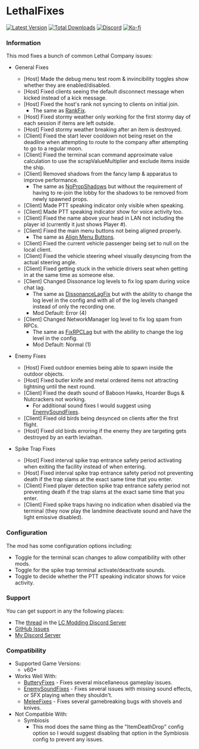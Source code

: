 # LethalFixes

[![Latest Version](https://img.shields.io/thunderstore/v/Dev1A3/LethalFixes?style=for-the-badge&logo=thunderstore&logoColor=white)](https://thunderstore.io/c/lethal-company/p/Dev1A3/LethalFixes)
[![Total Downloads](https://img.shields.io/thunderstore/dt/Dev1A3/LethalFixes?style=for-the-badge&logo=thunderstore&logoColor=white)](https://thunderstore.io/c/lethal-company/p/Dev1A3/LethalFixes)
[![Discord](https://img.shields.io/discord/646323142737788928?style=for-the-badge&logo=discord&logoColor=white&label=Discord)](https://discord.gg/CKqVFPRtKp)
[![Ko-fi](https://img.shields.io/badge/Donate-F16061.svg?style=for-the-badge&logo=ko-fi&logoColor=white&label=Ko-fi)](https://ko-fi.com/K3K8SOM8U)

### Information

This mod fixes a bunch of common Lethal Company issues:

- General Fixes

  - [Host] Made the debug menu test room & invincibility toggles show whether they are enabled/disabled.
  - [Host] Fixed clients seeing the default disconnect message when kicked instead of a kick message.
  - [Host] Fixed the host's rank not syncing to clients on initial join.
    - The same as [RankFix](https://thunderstore.io/c/lethal-company/p/Glitch/RankFix/).
  - [Host] Fixed stormy weather only working for the first stormy day of each session if items are left outside.
  - [Host] Fixed stormy weather breaking after an item is destroyed.
  - [Client] Fixed the start lever cooldown not being reset on the deadline when attempting to route to the company after attempting to go to a regular moon.
  - [Client] Fixed the terminal scan command approximate value calculation to use the scrapValueMultiplier and exclude items inside the ship.
  - [Client] Removed shadows from the fancy lamp & apparatus to improve performance.
    - The same as [NoPropShadows](https://thunderstore.io/c/lethal-company/p/Glitch/NoPropShadows/) but without the requirement of having to re-join the lobby for the shadows to be removed from newly spawned props.
  - [Client] Made PTT speaking indicator only visible when speaking.
  - [Client] Made PTT speaking indicator show for voice activity too.
  - [Client] Fixed the name above your head in LAN not including the player id (currently it just shows Player #).
  - [Client] Fixed the main menu buttons not being aligned properly.
    - The same as [Align Menu Buttons](https://thunderstore.io/c/lethal-company/p/GoldenGuy1000/Align_Menu_Buttons/).
  - [Client] Fixed the current vehicle passenger being set to null on the local client.
  - [Client] Fixed the vehicle steering wheel visually desyncing from the actual steering angle.
  - [Client] Fixed getting stuck in the vehicle drivers seat when getting in at the same time as someone else.
  - [Client] Changed Dissonance log levels to fix log spam during voice chat lag.
    - The same as [DissonanceLagFix](https://thunderstore.io/c/lethal-company/p/linkoid/DissonanceLagFix/) but with the ability to change the log level in the config and with all of the log levels changed instead of only the recording one.
    - Mod Default: Error (4)
  - [Client] Changed NetworkManager log level to fix log spam from RPCs.
    - The same as [FixRPCLag](https://thunderstore.io/c/lethal-company/p/Bobbie/FixRPCLag/) but with the ability to change the log level in the config.
    - Mod Default: Normal (1)

- Enemy Fixes

  - [Host] Fixed outdoor enemies being able to spawn inside the outdoor objects.
  - [Host] Fixed butler knife and metal ordered items not attracting lightning until the next round.
  - [Client] Fixed the death sound of Baboon Hawks, Hoarder Bugs & Nutcrackers not working.
    - For additional sound fixes I would suggest using [EnemySoundFixes](https://thunderstore.io/c/lethal-company/p/ButteryStancakes/EnemySoundFixes/).
  - [Client] Fixed old birds being desynced on clients after the first flight.
  - [Host] Fixed old birds erroring if the enemy they are targeting gets destroyed by an earth leviathan.

- Spike Trap Fixes
  - [Host] Fixed interval spike trap entrance safety period activating when exiting the facility instead of when entering.
  - [Host] Fixed interval spike trap entrance safety period not preventing death if the trap slams at the exact same time that you enter.
  - [Client] Fixed player detection spike trap entrance safety period not preventing death if the trap slams at the exact same time that you enter.
  - [Client] Fixed spike traps having no indication when disabled via the terminal (they now play the landmine deactivate sound and have the light emissive disabled).

### Configuration

The mod has some configuration options including:

- Toggle for the terminal scan changes to allow compatibility with other mods.
- Toggle for the spike trap terminal activate/deactivate sounds.
- Toggle to decide whether the PTT speaking indicator shows for voice activity.

### Support

You can get support in any the following places:

- The [thread](https://discord.com/channels/1168655651455639582/1235731485894643722) in the [LC Modding Discord Server](https://discord.gg/lcmod)
- [GitHub Issues](https://github.com/1A3Dev/LC-LethalFixes/issues)
- [My Discord Server](https://discord.gg/CKqVFPRtKp)

### Compatibility

- Supported Game Versions:
  - v60+
- Works Well With:
  - [ButteryFixes](https://thunderstore.io/c/lethal-company/p/ButteryStancakes/ButteryFixes/) - Fixes several miscellaneous gameplay issues.
  - [EnemySoundFixes](https://thunderstore.io/c/lethal-company/p/ButteryStancakes/EnemySoundFixes/) - Fixes several issues with missing sound effects, or SFX playing when they shouldn't.
  - [MeleeFixes](https://thunderstore.io/c/lethal-company/p/ButteryStancakes/MeleeFixes/) - Fixes several gamebreaking bugs with shovels and knives.
- Not Compatible With:
  - Symbiosis
    - This mod does the same thing as the "ItemDeathDrop" config option so I would suggest disabling that option in the Symbiosis config to prevent any issues.
